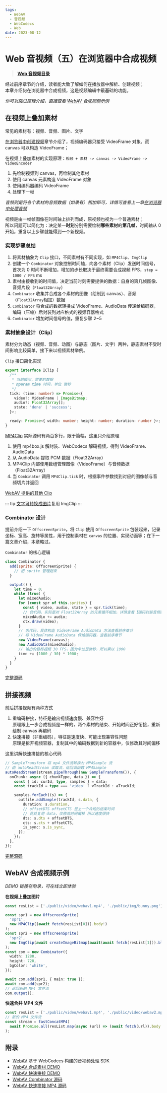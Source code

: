 ```yaml
---
tags:
  - WebAV
  - 音视频
  - WebCodecs
  - Web
date: 2023-08-12
---
```


# Web 音视频（五）在浏览器中合成视频

> [**Web 音视频目录**](/tag/WebAV)

经过前序章节的介绍，读者能大致了解如何在播放器中解析、创建视频；  
本章介绍何在浏览器中合成视频，这是视频编辑中最基础的功能。

_你可以跳过原理介绍，直接查看 [WebAV 合成视频示例](#webav-合成视频示例)_

## 在视频上叠加素材

常见的素材有：视频、音频、图片、文字

[在浏览器中创建视频](/posts/2023/07/31/webav-3-create-video/)章节介绍了，视频编码器只接受 VideoFrame 对象，而 canvas 可以构造 VideoFrame；

在视频上叠加素材的实现原理：`视频 + 素材 -> canvas -> VideoFrame -> VideoEncoder`

1. 先绘制视频到 canvas，再绘制其他素材
2. 使用 canvas 元素构造 VideoFrame 对象
3. 使用编码器编码 VideoFrame
4. 处理下一帧

_音频则是将各个素材的音频数据（如果有）相加即可，详情可查看上一章[在浏览器中处理音频](/posts/2023/08/05/webav-4-process-audio/)_

视频是由一帧帧图像在时间轴上排列而成，原视频也视为一个普通素材；  
所以问题可以简化为：决定某一**时刻**分别需要绘制**哪些素材**的**第几帧**，时间轴从 0 开始，重复以上步骤就能得到一个新视频。

### 实现步骤总结

1. 将素材抽象为 `Clip` 接口，不同素材有不同实现，如 `MP4Clip`、`ImgClip`
2. 创建一个 `Combinator` 对象控制时间轴，向各个素材（Clip）发送时间信号，首次为 0
   时间不断增加，增加的步长取决于最终需要合成视频 FPS，`step = 1000 / FPS` ms
3. 素材由接收到的时间值，决定当前时刻需要提供的数据：自身的第几帧图像、音频片段（`Float32Array`）
4. `Combinator` 收集并合成各个素材的图像（绘制到 canvas）、音频（`Float32Array`相加）数据
5. `Combinator` 将合成的数据转换成 VideoFrame、AudioData 传递给编码器，编码（压缩）后封装到对应格式的视频容器格式
6. `Combinator` 增加时间信号的值，重复步骤 2~5

### 素材抽象设计（Clip）

素材分为动态（视频、音频、动图）与静态（图片、文字）两种，静态素材不受时间影响比较简单，接下来以视频素材举例。

`Clip` 接口简化实现

```ts
export interface IClip {
  /**
   * 当前瞬间，需要的数据
   * @param time 时间，单位 微秒
   */
  tick: (time: number) => Promise<{
    video?: VideoFrame | ImageBitmap;
    audio?: Float32Array[];
    state: 'done' | 'success';
  }>;

  ready: Promise<{ width: number; height: number; duration: number }>;
}
```

[MP4Clip][2] 实际源码有两百多行，限于篇幅，这里只介绍原理

1. 使用 mp4box.js 解封装、WebCodecs 解码视频，得到 VideoFrame、AudioData
2. 从 AudioData 提取 PCM 数据（Float32Array）
3. MP4Clip 内部使用数组管理图像（VideoFrame）与音频数据（Float32Array）
4. 当 `Combinator` 调用 `MP4Clip.tick` 时，根据事件参数找到对应的图像帧与音频切片并返回

[WebAV 提供的其他 Clip][1]

::: tip
[文字可转换成图片][8]复用 ImgClip
:::

### Combinator 设计

提前介绍一下 `OffscreenSprite`，将 `Clip` 使用 `OffscreenSprite` 包装起来，记录坐标、宽高、旋转等属性，用于控制素材在 `canvas` 的位置、实现动画等；在下一篇文章介绍，本章略过。

`Combinator` 的核心逻辑

```js
class Combinator {
  add(sprite: OffscreenSprite) {
    // 把 sprite 管理起来
  }

  output() {
    let time = 0;
    while (true) {
      let mixedAudio;
      for (const spr of this.sprites) {
        const { video, audio, state } = spr.tick(time);
        // 伪代码，实际是对 Float32Array 的元素循环相加，详情查看【编码封装音频数据】章节
        mixedAudio += audio;
        ctx.draw(video);
      }
      // 伪代码，具体构造 VideoFrame AudioData 方法查看前序章节
      // 将 VideoFrame AudioData 传给编码器，查看前序章节
      new VideoFrame(canvas);
      new AudioData(mixedAudio);
      // 输出的目标视频 30 FPS，因为单位是微秒，所以乘以 1000
      time += (1000 / 30) * 1000;
    }
  }
}
```

[完整源码][3]

## 拼接视频

前后拼接视频有两种方式

1. 重编码拼接，特征是输出视频速度慢、兼容性好  
   原理跟上一步合成视频是一样的，两个素材的结束、开始时间正好衔接，重新绘制 canvas 再编码
2. 快速拼接（非重编码），特征是速度快、可能出现兼容性问题  
   原理是拆开视频容器，复制其中的编码数据到新的容器中，仅修改其时间偏移

这里讲解快速拼接的核心代码

```ts
// SampleTransform 将 mp4 文件流转换为 MP4Sample 流
// 由 autoReadStream 读取流，给回调函数 MP4Sample
autoReadStream(stream.pipeThrough(new SampleTransform()), {
  onChunk: async ({ chunkType, data }) => {
    const { id: curId, type, samples } = data;
    const trackId = type === 'video' ? vTrackId : aTrackId;

    samples.forEach((s) => {
      outfile.addSample(trackId, s.data, {
        duration: s.duration,
        // offsetDTS offsetCTS 是上一个片段的结束时间
        // 此处复用 data，仅修改时间偏移 所以速度很快
        dts: s.dts + offsetDTS,
        cts: s.cts + offsetCTS,
        is_sync: s.is_sync,
      });
    });
  },
});
```

[完整源码][4]

## WebAV 合成视频示例

_DEMO 链接在附录，可在线立即体验_

**在视频上叠加图片**

```ts
const resList = ['./public/video/webav1.mp4', './public/img/bunny.png'];

const spr1 = new OffscreenSprite(
  'spr1',
  new MP4Clip((await fetch(resList[0])).body!)
);
const spr2 = new OffscreenSprite(
  'spr2',
  new ImgClip(await createImageBitmap(await(await fetch(resList[1])).blob()))
);
const com = new Combinator({
  width: 1280,
  height: 720,
  bgColor: 'white',
});

await com.add(spr1, { main: true });
await com.add(spr2);
// 返回新的 MP4 文件流
com.output();
```

**快速合并 MP4 文件**

```ts
const resList = ['./public/video/webav1.mp4', './public/video/webav2.mp4'];
// 新的 MP4 文件流
const stream = fastConcatMP4(
  await Promise.all(resList.map(async (url) => (await fetch(url)).body!))
);
```

## 附录

- [WebAV][5] 基于 WebCodecs 构建的音视频处理 SDK
- [WebAV 合成素材 DEMO][6]
- [WebAV 快速拼接 DEMO][7]
- [WebAV Combinator 源码][3]
- [WebAV 快速拼接 MP4 源码][4]

[1]: https://github.com/hughfenghen/WebAV/tree/49bed37798412d29a1ec51ef5f7d45cd7682b218/packages/av-cliper/src/clips
[2]: https://github.com/hughfenghen/WebAV/blob/49bed37798412d29a1ec51ef5f7d45cd7682b218/packages/av-cliper/src/clips/mp4-clip.ts#L13
[3]: https://github.com/hughfenghen/WebAV/blob/49bed37798412d29a1ec51ef5f7d45cd7682b218/packages/av-cliper/src/combinator.ts#L151
[4]: https://github.com/hughfenghen/WebAV/blob/49bed37798412d29a1ec51ef5f7d45cd7682b218/packages/av-cliper/src/mp4-utils.ts#L646
[5]: https://github.com/hughfenghen/WebAV
[6]: https://fenghen.me/WebAV/demo/2_1-concat-video
[7]: https://fenghen.me/WebAV/demo/2_5-video-compsite-and-concat
[8]: https://github.com/hughfenghen/WebAV/blob/49bed37798412d29a1ec51ef5f7d45cd7682b218/packages/av-cliper/src/dom-utils.ts#L36
